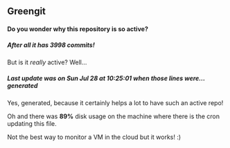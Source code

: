 ## Greengit

#### Do you wonder why this repository is so active?

##### After all it has 3998 commits!

But is it *really* active? Well...

##### Last update was on Sun Jul 28 at 10:25:01 when those lines were... generated

Yes, generated, because it certainly helps a lot to have such an active repo!

Oh and there was **89%** disk usage on the machine
where there is the cron updating this file.

Not the best way to monitor a VM in the cloud but it works! :)
